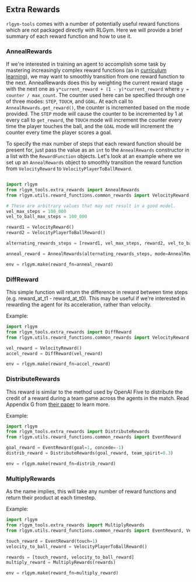 ## Extra Rewards

`rlgym-tools` comes with a number of potentially useful reward functions which are not packaged directly with RLGym. Here we will provide a brief summary of each reward function and how to use it.

### AnnealRewards

If we're interested in training an agent to accomplish some task by mastering increasingly complex reward functions (as in [curriculum learning](https://jmlr.org/papers/volume21/20-212/20-212.pdf)), we may want to smoothly transition from one reward function to the next.
AnnealRewards does this by weighting the current reward stage with the next one as `y*current_reward + (1 - y)*current_reward` where `y = counter / max_count`. The counter used here can be specified through one of three modes: `STEP`, `TOUCH`, and `GOAL`. At each call to
`AnnealRewards.get_reward()`, the counter is incremented based on the mode provided. The `STEP` mode will cause the counter to be incremented by 1 at every call to `get_reward`, the `TOUCH` mode will increment the counter every time the player touches the ball, and the
`GOAL` mode will increment the counter every time the player scores a goal.

To specify the max number of steps that each reward function should be present for, just pass the value as an `int` to the `AnnealRewards` constructor in a list with the `RewardFunction` objects. Let's look at an example where we set up an `AnnealRewards` object to 
smoothly transition the reward function from `VelocityReward` to `VelocityPlayerToBallReward`.

```python

import rlgym
from rlgym_tools.extra_rewards import AnnealRewards
from rlgym.utils.reward_functions.common_rewards import VelocityReward, VelocityPlayerToBallReward

# These are arbitrary values that may not result in a good model.
vel_max_steps = 100_000
vel_to_ball_max_steps = 100_000

reward1 = VelocityReward()
reward2 = VelocityPlayerToBallReward()

alternating_rewards_steps = [reward1, vel_max_steps, reward2, vel_to_ball_max_steps]

anneal_reward = AnnealRewards(alternating_rewards_steps, mode=AnnealRewards.STEP)

env = rlgym.make(reward_fn=anneal_reward)
```

### DiffReward

This simple function will return the difference in reward between time steps (e.g. reward_at_t1 - reward_at_t0). This may be useful if we're interested in rewarding the agent for its acceleration, rather than velocity.

Example:
```python
import rlgym
from rlgym_tools.extra_rewards import DiffReward
from rlgym.utils.reward_functions.common_rewards import VelocityReward

vel_reward = VelocityReward()
accel_reward = DiffReward(vel_reward)

env = rlgym.make(reward_fn=accel_reward)
```

### DistributeRewards

This reward is similar to the method used by OpenAI Five to distribute the credit of a reward during a team game across the agents in the match. Read Appendix G from [their paper](https://arxiv.org/pdf/1912.06680.pdf) to learn more.

Example:
```python
import rlgym
from rlgym_tools.extra_rewards import DistributeRewards
from rlgym.utils.reward_functions.common_rewards import EventReward

goal_reward = EventReward(goal=1, concede=-1)
distrib_reward = DistributeRewards(goal_reward, team_spirit=0.3)

env = rlgym.make(reward_fn=distrib_reward)
```

### MultiplyRewards

As the name implies, this will take any number of reward functions and return their product at each timestep.

Example:
```python
import rlgym
from rlgym_tools.extra_rewards import MultiplyRewards
from rlgym.utils.reward_functions.common_rewards import EventReward, VelocityPlayerToBallReward

touch_reward = EventReward(touch=1)
velocity_to_ball_reward = VelocityPlayerToBallReward()

rewards = [touch_reward, velocity_to_ball_reward]
multiply_reward = MultiplyRewards(rewards)

env = rlgym.make(reward_fn=multiply_reward)
```